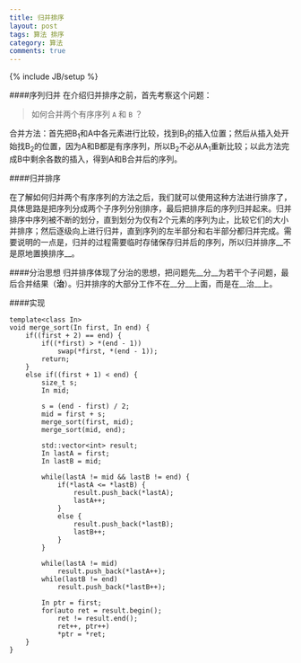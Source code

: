 ```yaml
---
title: 归并排序
layout: post
tags: 算法 排序
category: 算法
comments: true
---
```

{% include JB/setup %}

####序列归并
在介绍归并排序之前，首先考察这个问题：

>如何合并两个有序序列 `A` 和 `B` ？

合并方法：首先把B<sub>1</sub>和A中各元素进行比较，找到B<sub>1</sub>的插入位置；然后从插入处开始找B<sub>2</sub>的位置，因为A和B都是有序序列，所以B<sub>2</sub>不必从A<sub>1</sub>重新比较；以此方法完成B中剩余各数的插入，得到A和B合并后的序列。 

####归并排序

在了解如何归并两个有序序列的方法之后，我们就可以使用这种方法进行排序了，具体思路是把序列分成两个子序列分别排序，最后把排序后的序列归并起来。归并排序中序列被不断的划分，直到划分为仅有2个元素的序列为止，比较它们的大小并排序；然后逐级向上进行归并，直到序列的左半部分和右半部分都归并完成。需要说明的一点是，归并的过程需要临时存储保存归并后的序列，所以归并排序__不是原地置换排序__。

####分治思想
归并排序体现了分治的思想，把问题先__分__为若干个子问题，最后合并结果（__治__）。归并排序的大部分工作不在__分__上面，而是在__治__上。

####实现

	template<class In>
	void merge_sort(In first, In end) {
		if((first + 2) == end) {
			if((*first) > *(end - 1))
				swap(*first, *(end - 1));
			return;
		}
		else if((first + 1) < end) {
			size_t s;
			In mid;

			s = (end - first) / 2;
			mid = first + s;
			merge_sort(first, mid);
			merge_sort(mid, end);

			std::vector<int> result;
			In lastA = first;
			In lastB = mid;

			while(lastA != mid && lastB != end) {
				if(*lastA <= *lastB) {
					result.push_back(*lastA);
					lastA++;
				}
				else {
					result.push_back(*lastB);
					lastB++;
				}
			}

			while(lastA != mid)
				result.push_back(*lastA++);
			while(lastB != end)
				result.push_back(*lastB++);

			In ptr = first;
			for(auto ret = result.begin(); 
				ret != result.end(); 
				ret++, ptr++)
				*ptr = *ret;
		}
	}

